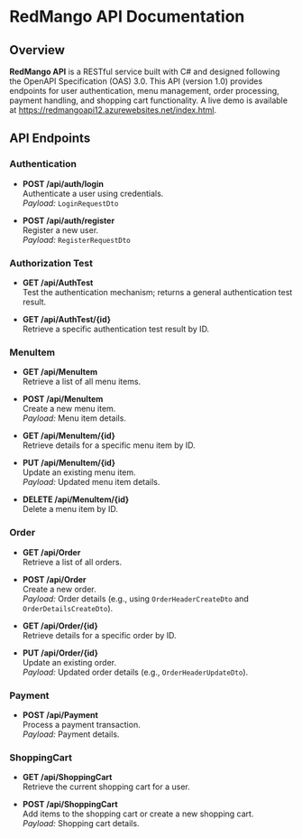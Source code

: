 # RedMango API Documentation

## Overview

**RedMango API** is a RESTful service built with C# and designed following the OpenAPI Specification (OAS) 3.0. This API (version 1.0) provides endpoints for user authentication, menu management, order processing, payment handling, and shopping cart functionality.
A live demo is available at https://redmangoapi12.azurewebsites.net/index.html.

## API Endpoints

### Authentication

- **POST /api/auth/login**  
  Authenticate a user using credentials.  
  _Payload:_ `LoginRequestDto`

- **POST /api/auth/register**  
  Register a new user.  
  _Payload:_ `RegisterRequestDto`

### Authorization Test

- **GET /api/AuthTest**  
  Test the authentication mechanism; returns a general authentication test result.

- **GET /api/AuthTest/{id}**  
  Retrieve a specific authentication test result by ID.

### MenuItem

- **GET /api/MenuItem**  
  Retrieve a list of all menu items.

- **POST /api/MenuItem**  
  Create a new menu item.  
  _Payload:_ Menu item details.

- **GET /api/MenuItem/{id}**  
  Retrieve details for a specific menu item by ID.

- **PUT /api/MenuItem/{id}**  
  Update an existing menu item.  
  _Payload:_ Updated menu item details.

- **DELETE /api/MenuItem/{id}**  
  Delete a menu item by ID.

### Order

- **GET /api/Order**  
  Retrieve a list of all orders.

- **POST /api/Order**  
  Create a new order.  
  _Payload:_ Order details (e.g., using `OrderHeaderCreateDto` and `OrderDetailsCreateDto`).

- **GET /api/Order/{id}**  
  Retrieve details for a specific order by ID.

- **PUT /api/Order/{id}**  
  Update an existing order.  
  _Payload:_ Updated order details (e.g., `OrderHeaderUpdateDto`).

### Payment

- **POST /api/Payment**  
  Process a payment transaction.  
  _Payload:_ Payment details.

### ShoppingCart

- **GET /api/ShoppingCart**  
  Retrieve the current shopping cart for a user.

- **POST /api/ShoppingCart**  
  Add items to the shopping cart or create a new shopping cart.  
  _Payload:_ Shopping cart details.
